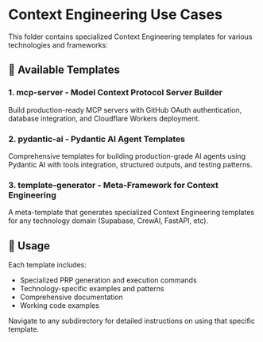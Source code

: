 # Context Engineering Use Cases

This folder contains specialized Context Engineering templates for various technologies and frameworks:

## 📁 Available Templates

### 1. **mcp-server** - Model Context Protocol Server Builder
Build production-ready MCP servers with GitHub OAuth authentication, database integration, and Cloudflare Workers deployment.

### 2. **pydantic-ai** - Pydantic AI Agent Templates  
Comprehensive templates for building production-grade AI agents using Pydantic AI with tools integration, structured outputs, and testing patterns.

### 3. **template-generator** - Meta-Framework for Context Engineering
A meta-template that generates specialized Context Engineering templates for any technology domain (Supabase, CrewAI, FastAPI, etc).

## 🚀 Usage

Each template includes:
- Specialized PRP generation and execution commands
- Technology-specific examples and patterns
- Comprehensive documentation
- Working code examples

Navigate to any subdirectory for detailed instructions on using that specific template.